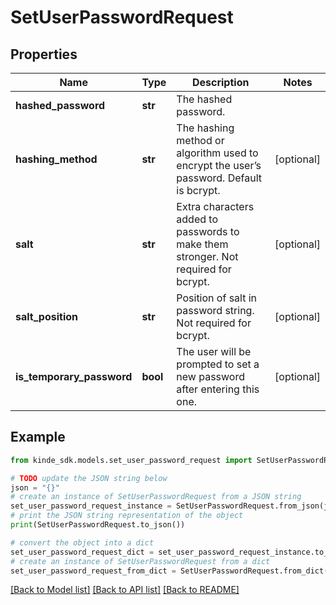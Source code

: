 # SetUserPasswordRequest


## Properties

Name | Type | Description | Notes
------------ | ------------- | ------------- | -------------
**hashed_password** | **str** | The hashed password. | 
**hashing_method** | **str** | The hashing method or algorithm used to encrypt the user’s password. Default is bcrypt. | [optional] 
**salt** | **str** | Extra characters added to passwords to make them stronger. Not required for bcrypt. | [optional] 
**salt_position** | **str** | Position of salt in password string. Not required for bcrypt. | [optional] 
**is_temporary_password** | **bool** | The user will be prompted to set a new password after entering this one. | [optional] 

## Example

```python
from kinde_sdk.models.set_user_password_request import SetUserPasswordRequest

# TODO update the JSON string below
json = "{}"
# create an instance of SetUserPasswordRequest from a JSON string
set_user_password_request_instance = SetUserPasswordRequest.from_json(json)
# print the JSON string representation of the object
print(SetUserPasswordRequest.to_json())

# convert the object into a dict
set_user_password_request_dict = set_user_password_request_instance.to_dict()
# create an instance of SetUserPasswordRequest from a dict
set_user_password_request_from_dict = SetUserPasswordRequest.from_dict(set_user_password_request_dict)
```
[[Back to Model list]](../README.md#documentation-for-models) [[Back to API list]](../README.md#documentation-for-api-endpoints) [[Back to README]](../README.md)


